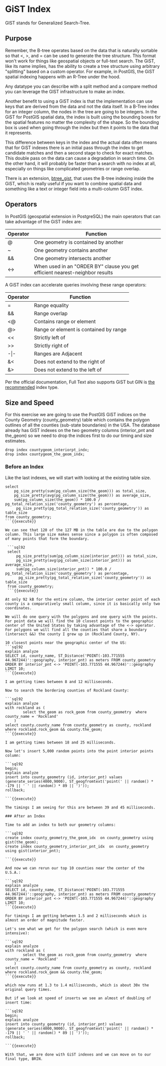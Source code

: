 # GiST Index

GIST stands for Generalized Search-Tree. 

## Purpose
Remember, the B-tree operates based on the data that is naturally sortable so that <, >, and = can be used to generate the tree structure. This format won't work for things like geospatial objects or full-text search. The GiST, like its name implies, has the ability to create a tree structure using arbitrary "splitting" based on a custom operator. For example, in PostGIS, the GiST spatial indexing happens with an R-Tree under the hood. 

Any datatype you can describe with a split method and a compare method you can leverage the GIST infrastructure to make an index. 

Another benefit to using a GiST index is that the implementation can use keys that are derived from the data and not the data itself. In a B-Tree index for an integer column, the nodes in the tree are going to be integers. In the GiST for PostGIS spatial data, the index is built using the bounding boxes for the spatial features no matter the complexity of the shape. So the bounding box is used when going through the index but then it points to the data that it represents. 

This difference between keys in the index and the actual data often means that for GiST indexes there is an initial pass through the index to get candidate matches and then a second stage to check for exact matches. This double pass on the data can cause a degradation in search time. On the other hand, it will probably be faster than a search with no index at all, especially on things like complicated geometries or range overlap. 
   
There is an extension, [btree_gist](https://www.postgresql.org/docs/current/btree-gist.html), that uses the B-tree indexing inside the GiST, which is really useful if you want to combine spatial data and something like a text or integer field into a multi-column GiST index.

## Operators

In PostGIS (geospatial extension in PostgreSQL) the main operators that can take advantage of the GiST index are:

|  Operator |  Function |
|---|---|
|  @ | One geometry is contained by another   |
|  ~ |  One geometry contains another |
|  && |  One geometry intersects another |
|  <-> |   When used in an "ORDER BY" clause you get efficient nearest-neighbor results|


A GiST index can accelerate queries involving these range operators:

|  Operator |  Function |
|---|---|
|  = | Range equality |
|  && |  Range overlap |
|  <@ | Contains range or element   |
|  @> | Range or element is contained by range  |
|  << |  Strictly left of |
|  >> |  Strictly right of |
|  -&#124;- | Ranges are Adjacent  |
|  &< |  Does not extend to the right of |
|  &> |  Does not extend to the left of |

Per the official documentation, Full Text also supports GiST but GIN is [the recommended](https://www.postgresql.org/docs/current/textsearch-indexes.html) index type.

## Size and Speed

For this exercise we are going to use the PostGIS GiST indices on the County Geometry (county_geometry) table which contains the polygon outlines of all the counties (sub-state boundaries) in the USA. The database already has GiST indexes on the two geometry columns (interior_pnt and the_geom) so we need to drop the indices first to do our timing and size estimates.

```sql92
drop index countygeom_interiorpt_indx;
drop index countygeom_the_geom_indx;

``` 
### Before an Index
Like the last indexes, we will start with looking at the existing table size.

```sql92
select
    pg_size_pretty(sum(pg_column_size(the_geom))) as total_size,
    pg_size_pretty(avg(pg_column_size(the_geom))) as average_size,
    sum(pg_column_size(the_geom)) * 100.0 / pg_total_relation_size('county_geometry') as percentage,
     pg_size_pretty(pg_total_relation_size('county_geometry')) as table_size 
from county_geometry;
```{{execute}}

We can see that 120 of the 127 MB in the table are due to the polygon column. This large size makes sense since a polygon is often composed of many points that form the boundary.

 ```sql92
 select
     pg_size_pretty(sum(pg_column_size(interior_pnt))) as total_size,
     pg_size_pretty(avg(pg_column_size(interior_pnt))) as average_size,
     sum(pg_column_size(interior_pnt)) * 100.0 / pg_total_relation_size('county_geometry') as percentage,
      pg_size_pretty(pg_total_relation_size('county_geometry')) as table_size 
 from county_geometry;
 ```{{execute}}

At only 92 kB for the entire column, the interior center point of each county is a comparatively small column, since it is basically only two coordinates. 

We will do one query with the polygons and one query with the points. For point data we will find the 10 closest points to the geographic center of the United States by taking advantage of the <-> operator. For polygons we will find all the counties that share a boundary (intersect &&) the county I grew up in (Rockland County, NY). 

10 closest points near the geographic center of the US:
```sql92
explain analyze 
SELECT id, county_name, ST_Distance('POINT(-103.771555 44.967244)'::geography, interior_pnt) as meters FROM county_geometry ORDER BY interior_pnt <-> 'POINT(-103.771555 44.967244)'::geography LIMIT 10;
```{{execute}}

I am getting times between 8 and 12 milliseconds.

Now to search the bordering counties of Rockland County:

```sql92
explain analyze
with rockland as (
        select the_geom as rock_geom from county_geometry  where county_name = 'Rockland' 
    )
select county.county_name from county_geometry as county, rockland where rockland.rock_geom && county.the_geom; 
```{{execute}}

I am getting times between 18 and 25 milliseconds.

Now let's insert 5,000 random points into the point interior points column:

```sql92
begin;
explain analyze
insert into county_geometry (id, interior_pnt) values (generate_series(4000,9000), ST_geogfromtext('point(' || random() * -179 || ' ' || random() * 89 || ')'));
rollback;

```{{execute}}

The timings I am seeing for this are between 39 and 45 milliseconds.

### After an Index

Time to add an index to both our geometry columns:

```sql92
create index county_geometry_the_geom_idx  on county_geometry using gist(the_geom);
create index county_geometry_interior_pnt_idx  on county_geometry using gist(interior_pnt);

```{{execute}}

And now we can rerun our top 10 counties near the center of the U.S.A.:

```sql92
explain analyze 
SELECT id, county_name, ST_Distance('POINT(-103.771555 44.967244)'::geography, interior_pnt) as meters FROM county_geometry ORDER BY interior_pnt <-> 'POINT(-103.771555 44.967244)'::geography LIMIT 10;
```{{execute}}

For timings I am getting between 1.5 and 2 milliseconds which is almost an order of magnitude faster. 

Let's see what we get for the polygon search (which is even more intensive):

```sql92
explain analyze
with rockland as (
        select the_geom as rock_geom from county_geometry  where county_name = 'Rockland' 
    )
select county.county_name from county_geometry as county, rockland where rockland.rock_geom && county.the_geom; 
```{{execute}}

which now runs at 1.3 to 1.4 milliseconds, which is about 30x the original query times. 

But if we look at speed of inserts we see an almost of doubling of insert time:

```sql92
begin;
explain analyze
insert into county_geometry (id, interior_pnt) values (generate_series(4000,9000), ST_geogfromtext('point(' || random() * -179 || ' ' || random() * 89 || ')'));
rollback;

```{{execute}}

With that, we are done with GiST indexes and we can move on to our final type, BRIN.